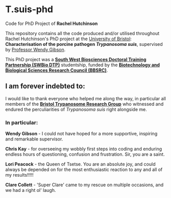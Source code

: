 # T.suis-phd
Code for PhD Project of **Rachel Hutchinson**

This repository contains all the code produced and/or utilised throughout Rachel Hutchinson's PhD project at the [University of Bristol](https://www.bristol.ac.uk/): **Characterisation of the porcine pathogen *Trypanosoma suis***, supervised by [Professor Wendy Gibson](http://www.bristol.ac.uk/biology/people/person/LvUTQsj6YL3rfcu9jvu23JADF98Dsa).

This PhD project was a [**South West Biosciences Doctoral Training Partnership (SWBio DTP)**](https://www.swbio.ac.uk/) studentship, funded by the [**Biotechnology and Biological Sciences Research Council (BBSRC)**](https://bbsrc.ukri.org/).

## I am forever indebted to:
I would like to thank everyone who helped me along the way, in particular all members of the [**Bristol Trypanosome Research Group**](http://www.bristol.ac.uk/biology/research/plant/parasitology/) who witnessed and endured the perculiarities of *Trypanosoma suis* right alongside me.

### In particular: 
**Wendy Gibson**  - I could not have hoped for a more supportive, inspiring and remarkable supervisor. 

**Chris Kay** - for overseeing my wobbly first steps into coding and enduring endless hours of questioning, confusion and frustration. Sir, you are a saint.

**Lori Peacock** - the Queen of Tsetse. You are an absolute joy, and could always be depended on for the most enthusiastic reaction to any and all of my results!!!!!

**Clare Collett** - 'Super Clare' came to my rescue on multiple occasions, and we had a right ol' laugh. 
